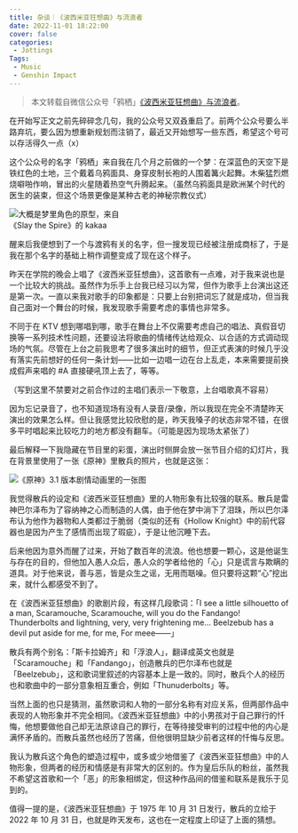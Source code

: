 ```yaml
---
title: 杂谈｜《波西米亚狂想曲》与流浪者
date: 2022-11-01 18:22:00
cover: false
categories:
 - Jottings
Tags:
 - Music
 - Genshin Impact
---
```


> 本文转载自微信公众号「鸦栖」[《波西米亚狂想曲》与流浪者](https://mp.weixin.qq.com/s/AWTOVV2idcJ2uLoPbb1Iug)。

在开始写正文之前先碎碎念几句，我的公众号又双叒重启了。前两个公众号要么半路弃坑，要么因为想重新规划而注销了，最近又开始想写一些东西，希望这个号可以存活得久一点（x）

这个公众号的名字「鸦栖」来自我在几个月之前做的一个梦：在深蓝色的天空下是铁红色的土地，三个戴着乌鸦面具、身穿皮制长袍的人围着篝火起舞。木柴猛烈燃烧噼啪作响，冒出的火星随着热空气升腾起来。（虽然乌鸦面具是欧洲某个时代的医生的装束，但这个场景更像是某种古老的神秘宗教仪式）

<img src="https://files.hoshinorubii.icu/blog/2023/12/30/kakaa.png" alt="大概是梦里角色的原型，来自《Slay the Spire》的 kakaa" style="max-width: 200px;" />

醒来后我便想到了一个与渡鸦有关的名字，但一搜发现已经被注册成商标了，于是我在那个名字的基础上稍作调整变成了现在这个样子。 

昨天在学院的晚会上唱了《波西米亚狂想曲》，这首歌有一点难，对于我来说也是一个比较大的挑战。虽然作为乐手上台我已经习以为常，但作为歌手上台演出这还是第一次。一直以来我对歌手的印象都是：只要上台别把词忘了就是成功，但当我自己面对一个舞台的时候，我发现歌手需要考虑的事情也非常多。

不同于在 KTV 想到哪唱到哪，歌手在舞台上不仅需要考虑自己的唱法、真假音切换等一系列技术性问题，还要设法将歌曲的情绪传达给观众、以合适的方式调动现场的气氛。尽管在上台之前我思考了很多演出时的细节，但正式表演的时候几乎没有落实先前想好的任何一条计划——比如一边唱一边在台上乱走，本来需要提前换成假声来唱的 #A 直接硬吼顶上去了，等等。

（写到这里不禁要对之前合作过的主唱们表示一下敬意，上台唱歌真不容易）

因为忘记录音了，也不知道现场有没有人录音/录像，所以我现在完全不清楚昨天演出的效果怎么样。但让我感觉比较欣慰的是，昨天我嗓子的状态非常不错，在很多平时唱起来比较吃力的地方都没有翻车。（可能是因为现场太紧张了） 

最后解释一下我隐藏在节目里的彩蛋，演出时侧屏会放一张节目介绍的幻灯片，我在背景里使用了一张《原神》里散兵的照片，也就是这张：

<img src="https://files.hoshinorubii.icu/blog/2023/12/30/wanderer.jpg" alt="《原神》3.1 版本剧情动画里的一张图" />

我觉得散兵的设定和《波西米亚狂想曲》里的人物形象有比较强的联系。散兵是雷神巴尔泽布为了容纳神之心而制造的人偶，由于他在梦中淌下了泪珠，所以巴尔泽布认为他作为器物和人类都过于脆弱（类似的还有《Hollow Knight》中的前代容器也是因为产生了感情而出现了瑕疵），于是让他沉睡下去。

后来他因为意外而醒了过来，开始了数百年的流浪。他也想要一颗心，这是他诞生与存在的目的，但他加入愚人众后，愚人众的学者给他的「心」只是谎言与欺瞒的道具。对于他来说，善与恶，皆是众生之谣，无用而聒噪。但只要将这颗“心”挖出来，就什么都感受不到了。

在《波西米亚狂想曲》的歌剧片段，有这样几段歌词：「I see a little silhouetto of a man, Scaramouche, Scaramouche, will you do the Fandango! Thunderbolts and lightning, very, very frightening me... Beelzebub has a devil put aside for me, for me, For meee——」

散兵有两个别名：「斯卡拉姆齐」和「浮浪人」，翻译成英文也就是「Scaramouche」和「Fandango」，创造散兵的巴尔泽布也就是「Beelzebub」，这和歌词里叙述的内容基本上是一致的。同时，散兵个人的经历也和歌曲中的一部分意象相互重合，例如「Thunuderbolts」等。

当然上面的也只是猜测，虽然歌词和人物的一部分名称有对应关系，但两部作品中表现的人物形象并不完全相同。《波西米亚狂想曲》中的小男孩对于自己罪行的忏悔，他想要做他自己却无法原谅自己的罪行，在等待接受审判的过程中他的内心是满怀矛盾的。而散兵虽然也经历了苦痛，但他很明显缺少前者这样的忏悔与反思。

我认为散兵这个角色的塑造过程中，或多或少地借鉴了《波西米亚狂想曲》中的人物形象，但两者的经历和情感是有非常大的区别的。作为皇后乐队的粉丝，虽然我不希望这首歌和一个「恶」的形象相绑定，但这种作品间的借鉴和联系是我乐于见到的。

值得一提的是，《波西米亚狂想曲》于 1975 年 10 月 31 日发行，散兵的立绘于 2022 年 10 月 31 日，也就是昨天发布，这也在一定程度上印证了上面的猜想。